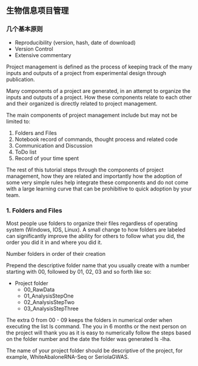 ## 生物信息项目管理  

### 几个基本原则  
* Reproducibility (version, hash, date of download)  
* Version Control  
* Extensive commentary  

Project management is defined as the process of keeping track of the many inputs and outputs of a project from experimental design through publication.

Many components of a project are generated, in an attempt to organize the inputs and outputs of a project. How these components relate to each other and their organized is directly related to project management.

The main components of project management include but may not be limited to:

1. Folders and Files  
2. Notebook record of commands, thought process and related code  
3. Communication and Discussion  
4. ToDo list  
5. Record of your time spent  

The rest of this tutorial steps through the components of project management, how they are related and importantly how the adoption of some very simple rules help integrate these components and do not come with a large learning curve that can be prohibitive to quick adoption by your team.  

### 1. Folders and Files  
Most people use folders to organize their files regardless of operating system (Windows, IOS, Linux). A small change to how folders are labeled can significantly improve the ability for others to follow what you did, the order you did it in and where you did it.

Number folders in order of their creation

Prepend the descriptive folder name that you usually create with a number starting with 00, followed by 01, 02, 03 and so forth like so:

* Project folder
  * 00_RawData
  * 01_AnalysisStepOne
  * 02_AnalysisStepTwo
  * 03_AnalysisStepThree
  
The extra 0 from 00 - 09 keeps the folders in numerical order when executing the list ls command. The you in 6 months or the next person on the project will thank you as it is easy to numerically follow the steps based on the folder number and the date the folder was generated ls -lha.

The name of your project folder should be descriptive of the project, for example, WhiteAbaloneRNA-Seq or SeriolaGWAS.
